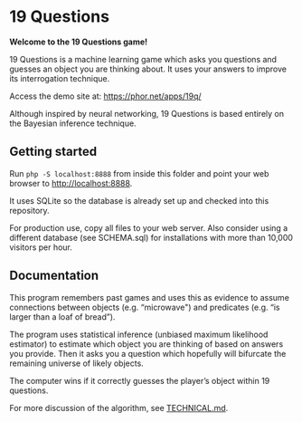 # 19 Questions

**Welcome to the 19 Questions game!**

19 Questions is a machine learning game which asks you questions and guesses an
object you are thinking about. It uses your answers to improve its interrogation
technique.

Access the demo site at: https://phor.net/apps/19q/

Although inspired by neural networking, 19 Questions is based entirely on the
Bayesian inference technique.


## Getting started

Run `php -S localhost:8888` from inside this folder and point your web browser
to [http://localhost:8888](http://localhost:8888).

It uses SQLite so the database is already set up and checked into this
repository.

For production use, copy all files to your web server. Also consider using a
different database (see SCHEMA.sql) for installations with more than 10,000
visitors per hour.


## Documentation

This program remembers past games and uses this as evidence to assume
connections between objects (e.g. “microwave") and predicates (e.g. “is larger
than a loaf of bread”).

The program uses statistical inference (unbiased maximum likelihood estimator)
to estimate which object you are thinking of based on answers you provide. Then
it asks you a question which hopefully will bifurcate the remaining universe of
likely objects.

The computer wins if it correctly guesses the player’s object within 19
questions.

For more discussion of the algorithm, see [TECHNICAL.md](TECHNICAL.md).
